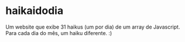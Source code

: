 # haikaidodia

Um website que exibe 31 haikus (um por dia) de um array de Javascript. Para cada dia do mês, um haiku diferente. :)
